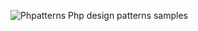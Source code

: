 ![Phpatterns](https://github.com/cylmat/phpatterns/actions/workflows/master/badge.svg)
Php design patterns samples

